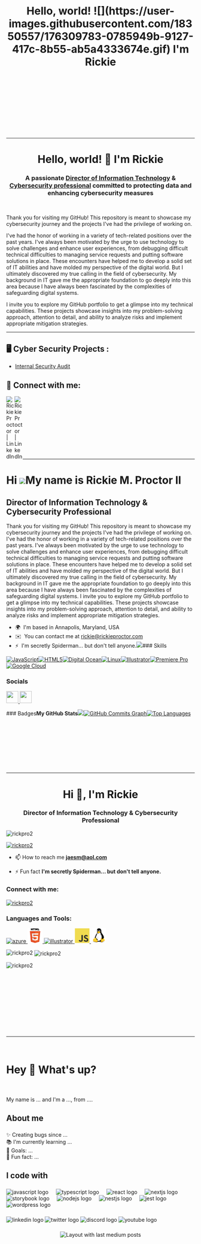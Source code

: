 <h1 align="center">Hello, world! ![](https://user-images.githubusercontent.com/18350557/176309783-0785949b-9127-417c-8b55-ab5a4333674e.gif) I'm Rickie</h1>



 <br />
  <br />
   <br />
    <br />
     <br />
      <br />
       <br />
        <br />
         <br />



---





<h1 align="center">Hello, world! 👋 I'm Rickie</h1>
<h3 align="center">A passionate <a href="https://www.linkedin.com/in/rickpro2/ "target="_blank">Director of Information Technology</a> & <a href="https://github.com/rickpro2" target="_blank">Cybersecurity professional</a> committed to protecting data and enhancing cybersecurity measures</h3>

 <br />

Thank you for visiting my GitHub! This repository is meant to showcase my cybersecurity journey and the projects I've had the privilege of working on.

I've had the honor of working in a variety of tech-related positions over the past years. I've always been motivated by the urge to use technology to solve challenges and enhance user experiences, from debugging difficult technical difficulties to managing service requests and putting software solutions in place. These encounters have helped me to develop a solid set of IT abilities and have molded my perspective of the digital world. But I ultimately discovered my true calling in the field of cybersecurity. My background in IT gave me the appropriate foundation to go deeply into this area because I have always been fascinated by the complexities of safeguarding digital systems.

I invite you to explore my GitHub portfolio to get a glimpse into my technical capabilities. These projects showcase insights into my problem-solving approach, attention to detail, and ability to analyze risks and implement appropriate mitigation strategies.

---

<h2>  🖥️ Cyber Security Projects  :</h2>

- [Internal Security Audit](https://github.com/rickpro2/Internal-Security-Audit)
  
<h2>📲 Connect with me:</h2>

[<img align="left" alt="RickieProctor | LinkedIn" width="22px" src="https://cdn.jsdelivr.net/npm/simple-icons@v3.13.0/icons/minutemailer.svg" />][email]
[<img align="left" alt="RickieProctor | LinkedIn" width="22px" src="https://cdn.jsdelivr.net/npm/simple-icons@v3/icons/linkedin.svg" />][linkedin]

[email]: mailto:rickie@rickieproctor.com
[linkedin]: https://linkedin.com/in/rickpro2




 <br />
  <br />
   <br />
    <br />
     <br />
      <br />
       <br />
        <br />
         <br />



---




Hi ![](https://user-images.githubusercontent.com/18350557/176309783-0785949b-9127-417c-8b55-ab5a4333674e.gif)My name is Rickie M. Proctor II
============================================================================================================================================

Director of Information Technology & Cybersecurity Professional
---------------------------------------------------------------

Thank you for visiting my GitHub! This repository is meant to showcase my cybersecurity journey and the projects I've had the privilege of working on. I've had the honor of working in a variety of tech-related positions over the past years. I've always been motivated by the urge to use technology to solve challenges and enhance user experiences, from debugging difficult technical difficulties to managing service requests and putting software solutions in place. These encounters have helped me to develop a solid set of IT abilities and have molded my perspective of the digital world. But I ultimately discovered my true calling in the field of cybersecurity. My background in IT gave me the appropriate foundation to go deeply into this area because I have always been fascinated by the complexities of safeguarding digital systems. I invite you to explore my GitHub portfolio to get a glimpse into my technical capabilities. These projects showcase insights into my problem-solving approach, attention to detail, and ability to analyze risks and implement appropriate mitigation strategies.

*   🌍  I'm based in Annapolis, Maryland, USA
*   ✉️  You can contact me at [rickie@rickieproctor.com](mailto:rickie@rickieproctor.com)
*   ⚡  I'm secretly Spiderman... but don't tell anyone.<a href="https://www.github.com/rickpro2" target="_blank" rel="noreferrer"><img
                  src="https://img.shields.io/github/followers/rickpro2?logo=github&style=for-the-badge&color=0891b2&labelColor=1c1917" /></a>### Skills 
<p align="left">
<a href="https://developer.mozilla.org/en-US/docs/Web/JavaScript" target="_blank" rel="noreferrer"><img src="https://raw.githubusercontent.com/danielcranney/readme-generator/main/public/icons/skills/javascript-colored.svg" width="36" height="36" alt="JavaScript" /></a><a href="https://developer.mozilla.org/en-US/docs/Glossary/HTML5" target="_blank" rel="noreferrer"><img src="https://raw.githubusercontent.com/danielcranney/readme-generator/main/public/icons/skills/html5-colored.svg" width="36" height="36" alt="HTML5" /></a><a href="https://www.digitalocean.com" target="_blank" rel="noreferrer"><img src="https://raw.githubusercontent.com/danielcranney/readme-generator/main/public/icons/skills/digitalocean-colored.svg" width="36" height="36" alt="Digital Ocean" /></a><a href="https://www.linux.org" target="_blank" rel="noreferrer"><img src="https://raw.githubusercontent.com/danielcranney/readme-generator/main/public/icons/skills/linux-colored.svg" width="36" height="36" alt="Linux" /></a><a href="https://www.adobe.com/uk/products/illustrator.html" target="_blank" rel="noreferrer"><img src="https://raw.githubusercontent.com/danielcranney/readme-generator/main/public/icons/skills/illustrator-colored.svg" width="36" height="36" alt="Illustrator" /></a><a href="https://www.adobe.com/uk/products/premiere.html" target="_blank" rel="noreferrer"><img src="https://raw.githubusercontent.com/danielcranney/readme-generator/main/public/icons/skills/premierepro-colored.svg" width="36" height="36" alt="Premiere Pro" /></a><a href="https://cloud.google.com/" target="_blank" rel="noreferrer"><img src="https://raw.githubusercontent.com/danielcranney/readme-generator/main/public/icons/skills/googlecloud-colored.svg" width="36" height="36" alt="Google Cloud" /></a>
                    </p>
                    
### Socials
                  
                  
<p align="left">
<a href="https://www.github.com/rickpro2" target="_blank" rel="noreferrer">
<picture>
<source media="(prefers-color-scheme: dark)" srcset="https://raw.githubusercontent.com/danielcranney/readme-generator/main/public/icons/socials/github-dark.svg" />
                    <source media="(prefers-color-scheme: light)" srcset="https://raw.githubusercontent.com/danielcranney/readme-generator/main/public/icons/socials/github.svg" />
                    <img src="https://raw.githubusercontent.com/danielcranney/readme-generator/main/public/icons/socials/github.svg" width="32" height="32" />
                    </picture>
                    </a>
                      <a href="https://www.linkedin.com/in/rickpro2" target="_blank" rel="noreferrer">
                    <picture>
                    <source media="(prefers-color-scheme: dark)" srcset="https://raw.githubusercontent.com/danielcranney/readme-generator/main/public/icons/socials/linkedin-dark.svg" />
                    <source media="(prefers-color-scheme: light)" srcset="https://raw.githubusercontent.com/danielcranney/readme-generator/main/public/icons/socials/linkedin.svg" />
                    <img src="https://raw.githubusercontent.com/danielcranney/readme-generator/main/public/icons/socials/linkedin.svg" width="32" height="32" />
                    </picture>
                    </a></p>### Badges<b>My GitHub Stats</b><a
                      href="http://www.github.com/rickpro2"><img
                  src="https://github-readme-streak-stats.herokuapp.com/?user=rickpro2&stroke=ffffff&background=1c1917&ring=0891b2&fire=0891b2&currStreakNum=ffffff&currStreakLabel=0891b2&sideNums=ffffff&sideLabels=ffffff&dates=ffffff&hide_border=true" /></a><a
                      href="http://www.github.com/rickpro2"><img src="https://github-readme-activity-graph.cyclic.app/graph?username=rickpro2&bg_color=1c1917&color=ffffff&line=0891b2&point=ffffff&area_color=1c1917&area=true&hide_border=true&custom_title=GitHub%20Commits%20Graph" alt="GitHub Commits Graph" /></a><a href="https://github.com/rickpro2" align="left"><img src="https://github-readme-stats.vercel.app/api/top-langs/?username=rickpro2&langs_count=10&title_color=0891b2&text_color=ffffff&icon_color=0891b2&bg_color=1c1917&hide_border=true&locale=en&custom_title=Top%20%Languages" alt="Top Languages" /></a>




 <br />
  <br />
   <br />
    <br />
     <br />
      <br />
       <br />
        <br />
         <br />



---




<h1 align="center">Hi 👋, I'm Rickie</h1>
<h3 align="center">Director of Information Technology & Cybersecurity Professional</h3>

<p align="left"> <img src="https://komarev.com/ghpvc/?username=rickpro2&label=Profile%20views&color=0e75b6&style=plastic" alt="rickpro2" /> </p>

<p align="left"> <a href="https://github.com/ryo-ma/github-profile-trophy"><img src="https://github-profile-trophy.vercel.app/?username=rickpro2" alt="rickpro2" /></a> </p>

- 📫 How to reach me **jaesm@aol.com**

- ⚡ Fun fact **I'm secretly Spiderman... but don't tell anyone.**

<h3 align="left">Connect with me:</h3>
<p align="left">
<a href="https://linkedin.com/in/rickpro2" target="blank"><img align="center" src="https://raw.githubusercontent.com/rahuldkjain/github-profile-readme-generator/master/src/images/icons/Social/linked-in-alt.svg" alt="rickpro2" height="30" width="40" /></a>
</p>

<h3 align="left">Languages and Tools:</h3>
<p align="left"> <a href="https://azure.microsoft.com/en-in/" target="_blank" rel="noreferrer"> <img src="https://www.vectorlogo.zone/logos/microsoft_azure/microsoft_azure-icon.svg" alt="azure" width="40" height="40"/> </a> <a href="https://www.w3.org/html/" target="_blank" rel="noreferrer"> <img src="https://raw.githubusercontent.com/devicons/devicon/master/icons/html5/html5-original-wordmark.svg" alt="html5" width="40" height="40"/> </a> <a href="https://www.adobe.com/in/products/illustrator.html" target="_blank" rel="noreferrer"> <img src="https://www.vectorlogo.zone/logos/adobe_illustrator/adobe_illustrator-icon.svg" alt="illustrator" width="40" height="40"/> </a> <a href="https://developer.mozilla.org/en-US/docs/Web/JavaScript" target="_blank" rel="noreferrer"> <img src="https://raw.githubusercontent.com/devicons/devicon/master/icons/javascript/javascript-original.svg" alt="javascript" width="40" height="40"/> </a> <a href="https://www.linux.org/" target="_blank" rel="noreferrer"> <img src="https://raw.githubusercontent.com/devicons/devicon/master/icons/linux/linux-original.svg" alt="linux" width="40" height="40"/> </a> </p>

<p><img align="left" src="https://github-readme-stats.vercel.app/api/top-langs?username=rickpro2&show_icons=true&locale=en&layout=compact" alt="rickpro2" /></p>

<p>&nbsp;<img align="center" src="https://github-readme-stats.vercel.app/api?username=rickpro2&show_icons=true&locale=en" alt="rickpro2" /></p>

<p><img align="center" src="https://github-readme-streak-stats.herokuapp.com/?user=rickpro2&" alt="rickpro2" /></p>




 <br />
  <br />
   <br />
    <br />
     <br />
      <br />
       <br />
        <br />
         <br />



---




<br clear="both">

<h1 align="left">Hey 👋 What's up?</h1>

###

<br clear="both">

<p align="left">My name is ... and I'm a ..., from ....</p>

###

<h2 align="left">About me</h2>

###

<p align="left">✨ Creating bugs since ...<br>📚 I'm currently learning ...<br>🎯 Goals: ...<br>🎲 Fun fact: ...</p>

###

<h2 align="left">I code with</h2>

###

<div align="left">
  <img src="https://cdn.jsdelivr.net/gh/devicons/devicon/icons/javascript/javascript-original.svg" height="40" alt="javascript logo"  />
  <img width="12" />
  <img src="https://cdn.jsdelivr.net/gh/devicons/devicon/icons/typescript/typescript-original.svg" height="40" alt="typescript logo"  />
  <img width="12" />
  <img src="https://cdn.jsdelivr.net/gh/devicons/devicon/icons/react/react-original.svg" height="40" alt="react logo"  />
  <img width="12" />
  <img src="https://cdn.jsdelivr.net/gh/devicons/devicon/icons/nextjs/nextjs-original.svg" height="40" alt="nextjs logo"  />
  <img width="12" />
  <img src="https://cdn.jsdelivr.net/gh/devicons/devicon/icons/storybook/storybook-original.svg" height="40" alt="storybook logo"  />
  <img width="12" />
  <img src="https://cdn.jsdelivr.net/gh/devicons/devicon/icons/nodejs/nodejs-original.svg" height="40" alt="nodejs logo"  />
  <img width="12" />
  <img src="https://cdn.jsdelivr.net/gh/devicons/devicon/icons/nestjs/nestjs-plain.svg" height="40" alt="nestjs logo"  />
  <img width="12" />
  <img src="https://cdn.jsdelivr.net/gh/devicons/devicon/icons/jest/jest-plain.svg" height="40" alt="jest logo"  />
  <img width="12" />
  <img src="https://cdn.jsdelivr.net/gh/devicons/devicon/icons/wordpress/wordpress-original.svg" height="40" alt="wordpress logo"  />
</div>

###

<div align="left">
  <img src="https://raw.githubusercontent.com/maurodesouza/profile-readme-generator/master/src/assets/icons/social/linkedin/default.svg" width="52" height="40" alt="linkedin logo"  />
  <img src="https://raw.githubusercontent.com/maurodesouza/profile-readme-generator/master/src/assets/icons/social/twitter/default.svg" width="52" height="40" alt="twitter logo"  />
  <img src="https://raw.githubusercontent.com/maurodesouza/profile-readme-generator/master/src/assets/icons/social/discord/default.svg" width="52" height="40" alt="discord logo"  />
  <img src="https://raw.githubusercontent.com/maurodesouza/profile-readme-generator/master/src/assets/icons/social/youtube/default.svg" width="52" height="40" alt="youtube logo"  />
</div>

###

<div align="center">
  <img src="https://github-read-medium-git-main.pahlevikun.vercel.app/latest?limit=4" alt="Layout with last medium posts"  />
</div>

###

